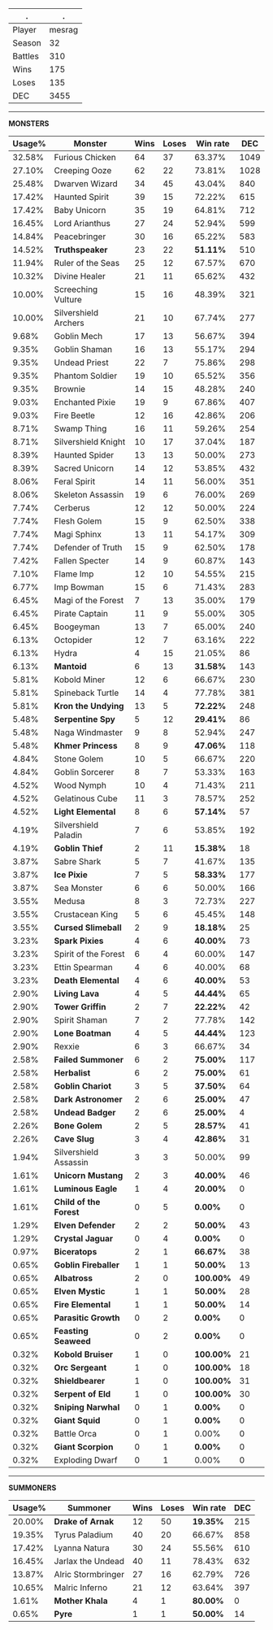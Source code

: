 .|.
|-|-
Player|mesrag
Season|32
Battles|310
Wins|175
Loses|135
DEC|3455

---
**MONSTERS**

Usage%|Monster|Wins|Loses|Win rate|DEC|
-|-|-|-|-|-|
32.58%|Furious Chicken|64|37|63.37%|1049|
27.10%|Creeping Ooze|62|22|73.81%|1028|
25.48%|Dwarven Wizard|34|45|43.04%|840|
17.42%|Haunted Spirit|39|15|72.22%|615|
17.42%|Baby Unicorn|35|19|64.81%|712|
16.45%|Lord Arianthus|27|24|52.94%|599|
14.84%|Peacebringer|30|16|65.22%|583|
14.52%|**Truthspeaker**|23|22|**51.11%**|510|
11.94%|Ruler of the Seas|25|12|67.57%|670|
10.32%|Divine Healer|21|11|65.62%|432|
10.00%|Screeching Vulture|15|16|48.39%|321|
10.00%|Silvershield Archers|21|10|67.74%|277|
9.68%|Goblin Mech|17|13|56.67%|394|
9.35%|Goblin Shaman|16|13|55.17%|294|
9.35%|Undead Priest|22|7|75.86%|298|
9.35%|Phantom Soldier|19|10|65.52%|356|
9.35%|Brownie|14|15|48.28%|240|
9.03%|Enchanted Pixie|19|9|67.86%|407|
9.03%|Fire Beetle|12|16|42.86%|206|
8.71%|Swamp Thing|16|11|59.26%|254|
8.71%|Silvershield Knight|10|17|37.04%|187|
8.39%|Haunted Spider|13|13|50.00%|273|
8.39%|Sacred Unicorn|14|12|53.85%|432|
8.06%|Feral Spirit|14|11|56.00%|351|
8.06%|Skeleton Assassin|19|6|76.00%|269|
7.74%|Cerberus|12|12|50.00%|224|
7.74%|Flesh Golem|15|9|62.50%|338|
7.74%|Magi Sphinx|13|11|54.17%|309|
7.74%|Defender of Truth|15|9|62.50%|178|
7.42%|Fallen Specter|14|9|60.87%|143|
7.10%|Flame Imp|12|10|54.55%|215|
6.77%|Imp Bowman|15|6|71.43%|283|
6.45%|Magi of the Forest|7|13|35.00%|179|
6.45%|Pirate Captain|11|9|55.00%|305|
6.45%|Boogeyman|13|7|65.00%|240|
6.13%|Octopider|12|7|63.16%|222|
6.13%|Hydra|4|15|21.05%|86|
6.13%|**Mantoid**|6|13|**31.58%**|143|
5.81%|Kobold Miner|12|6|66.67%|230|
5.81%|Spineback Turtle|14|4|77.78%|381|
5.81%|**Kron the Undying**|13|5|**72.22%**|248|
5.48%|**Serpentine Spy**|5|12|**29.41%**|86|
5.48%|Naga Windmaster|9|8|52.94%|247|
5.48%|**Khmer Princess**|8|9|**47.06%**|118|
4.84%|Stone Golem|10|5|66.67%|220|
4.84%|Goblin Sorcerer|8|7|53.33%|163|
4.52%|Wood Nymph|10|4|71.43%|211|
4.52%|Gelatinous Cube|11|3|78.57%|252|
4.52%|**Light Elemental**|8|6|**57.14%**|57|
4.19%|Silvershield Paladin|7|6|53.85%|192|
4.19%|**Goblin Thief**|2|11|**15.38%**|18|
3.87%|Sabre Shark|5|7|41.67%|135|
3.87%|**Ice Pixie**|7|5|**58.33%**|177|
3.87%|Sea Monster|6|6|50.00%|166|
3.55%|Medusa|8|3|72.73%|227|
3.55%|Crustacean King|5|6|45.45%|148|
3.55%|**Cursed Slimeball**|2|9|**18.18%**|25|
3.23%|**Spark Pixies**|4|6|**40.00%**|73|
3.23%|Spirit of the Forest|6|4|60.00%|147|
3.23%|Ettin Spearman|4|6|40.00%|68|
3.23%|**Death Elemental**|4|6|**40.00%**|53|
2.90%|**Living Lava**|4|5|**44.44%**|65|
2.90%|**Tower Griffin**|2|7|**22.22%**|42|
2.90%|Spirit Shaman|7|2|77.78%|142|
2.90%|**Lone Boatman**|4|5|**44.44%**|123|
2.90%|Rexxie|6|3|66.67%|34|
2.58%|**Failed Summoner**|6|2|**75.00%**|117|
2.58%|**Herbalist**|6|2|**75.00%**|61|
2.58%|**Goblin Chariot**|3|5|**37.50%**|64|
2.58%|**Dark Astronomer**|2|6|**25.00%**|47|
2.58%|**Undead Badger**|2|6|**25.00%**|4|
2.26%|**Bone Golem**|2|5|**28.57%**|41|
2.26%|**Cave Slug**|3|4|**42.86%**|31|
1.94%|Silvershield Assassin|3|3|50.00%|99|
1.61%|**Unicorn Mustang**|2|3|**40.00%**|46|
1.61%|**Luminous Eagle**|1|4|**20.00%**|0|
1.61%|**Child of the Forest**|0|5|**0.00%**|0|
1.29%|**Elven Defender**|2|2|**50.00%**|43|
1.29%|**Crystal Jaguar**|0|4|**0.00%**|0|
0.97%|**Biceratops**|2|1|**66.67%**|38|
0.65%|**Goblin Fireballer**|1|1|**50.00%**|13|
0.65%|**Albatross**|2|0|**100.00%**|49|
0.65%|**Elven Mystic**|1|1|**50.00%**|28|
0.65%|**Fire Elemental**|1|1|**50.00%**|14|
0.65%|**Parasitic Growth**|0|2|**0.00%**|0|
0.65%|**Feasting Seaweed**|0|2|**0.00%**|0|
0.32%|**Kobold Bruiser**|1|0|**100.00%**|21|
0.32%|**Orc Sergeant**|1|0|**100.00%**|18|
0.32%|**Shieldbearer**|1|0|**100.00%**|31|
0.32%|**Serpent of Eld**|1|0|**100.00%**|30|
0.32%|**Sniping Narwhal**|0|1|**0.00%**|0|
0.32%|**Giant Squid**|0|1|**0.00%**|0|
0.32%|Battle Orca|0|1|0.00%|0|
0.32%|**Giant Scorpion**|0|1|**0.00%**|0|
0.32%|Exploding Dwarf|0|1|0.00%|0|

---
**SUMMONERS**

Usage%|Summoner|Wins|Loses|Win rate|DEC|
-|-|-|-|-|-|
20.00%|**Drake of Arnak**|12|50|**19.35%**|215|
19.35%|Tyrus Paladium|40|20|66.67%|858|
17.42%|Lyanna Natura|30|24|55.56%|610|
16.45%|Jarlax the Undead|40|11|78.43%|632|
13.87%|Alric Stormbringer|27|16|62.79%|726|
10.65%|Malric Inferno|21|12|63.64%|397|
1.61%|**Mother Khala**|4|1|**80.00%**|0|
0.65%|**Pyre**|1|1|**50.00%**|14|
